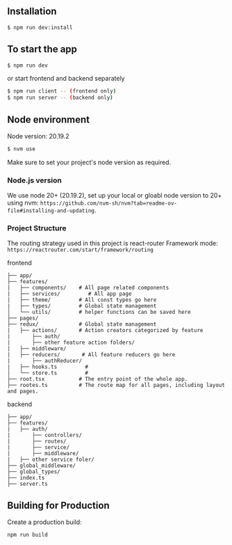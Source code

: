 ## Installation
```bash
$ npm run dev:install
```

## To start the app
```bash for both frontend and backend in one go
$ npm run dev 
```

or start frontend and backend separately

```bash
$ npm run client -- (frontend only)
$ npm run server -- (backend only)
```

## Node environment
Node version: 20.19.2
```bash
$ nvm use
```
Make sure to set your project's node version as required.

### Node.js version

We use node 20+ (20.19.2), set up your local or gloabl node version to 20+ using nvm: 
`https://github.com/nvm-sh/nvm?tab=readme-ov-file#installing-and-updating`.

### Project Structure

The routing strategy used in this project is react-router Framework mode:
`https://reactrouter.com/start/framework/routing`

frontend
```
├── app/
├── features/
|   ├── components/    # All page related components
|   ├── services/         # All app page
|   ├── theme/         # All const types go here
|   ├── types/         # Global state management
│   └── utils/         # helper functions can be saved here
├── pages/  
├── redux/             # Global state management
|   ├── actions/       # Action creators categorized by feature
|       ├── auth/      
|       ├── other feature action folders/
|   ├── middleware/     
|   ├── reducers/       # All feature reducers go here
|       ├── authReducer/
|   ├── hooks.ts         # 
│   └── store.ts         # 
├── root.tsx           # The entry point of the whole app.
├── rootes.ts          # The route map for all pages, including layout and pages.
```

backend
```
├── app/
├── features/
|   ├── auth/ 
|       ├── controllers/
|       ├── routes/
|       ├── service/
|       ├── middleware/
|   ├── other service foler/     
├── global_middleware/  
├── global_types/
├── index.ts
├── server.ts
```

## Building for Production

Create a production build:

```bash
npm run build
```